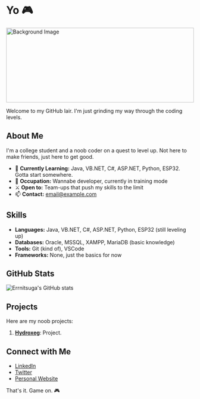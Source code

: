 # Yo 🎮

<img src="https://media.giphy.com/media/3o7TKy99YozGr2UAuI/giphy.gif?cid=790b7611pf21ygqnj7a44k6emzob14yub95zqqvurpedth6c&ep=v1_gifs_search&rid=giphy.gif&ct=g" alt="Background Image" style="width:100%; height:200px; object-fit:cover;"/>

Welcome to my GitHub lair. I'm just grinding my way through the coding levels.

## About Me

I'm a college student and a noob coder on a quest to level up. Not here to make friends, just here to get good.

- 🌱 **Currently Learning:** Java, VB.NET, C#, ASP.NET, Python, ESP32. Gotta start somewhere.
- 💼 **Occupation:** Wannabe developer, currently in training mode
- ⚔️ **Open to:** Team-ups that push my skills to the limit
- 📫 **Contact:** [email@example.com](mailto:email@example.com)

## Skills

- **Languages:** Java, VB.NET, C#, ASP.NET, Python, ESP32 (still leveling up)
- **Databases:** Oracle, MSSQL, XAMPP, MariaDB (basic knowledge)
- **Tools:** Git (kind of), VSCode
- **Frameworks:** None, just the basics for now

## GitHub Stats

![Errnitsuga's GitHub stats](https://github-readme-stats.vercel.app/api?username=errnitsuga&show_icons=true&theme=dark)

## Projects

Here are my noob projects:

1. **[Hydroxeg](https://errnitsuga.github.io/hydroxeg/)**: Project.

## Connect with Me

- [LinkedIn](https://www.linkedin.com/in/errnitsuga)
- [Twitter](https://twitter.com/errnitsuga)
- [Personal Website](https://www.errnitsuga.com)

That's it. Game on. 🎮
